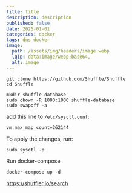 ```yaml
---
title: title
description: description
published: false
date: 2025-01-01
categories: docker
tags: dns docker
image:
  path: /assets/img/headers/image.webp
  lqip: data:image/webp;base64,
  alt: image
---
```


```shell
git clone https://github.com/Shuffle/Shuffle
cd Shuffle
```

```shell
mkdir shuffle-database
sudo chown -R 1000:1000 shuffle-database
sudo swapoff -a
```

add this line to `/etc/sysctl.conf`:

```shell
vm.max_map_count=262144
```

To apply the changes, run:

```shell
sudo sysctl -p
```

Run docker-compose

```shell
docker-compose up -d
```

https://shuffler.io/search
